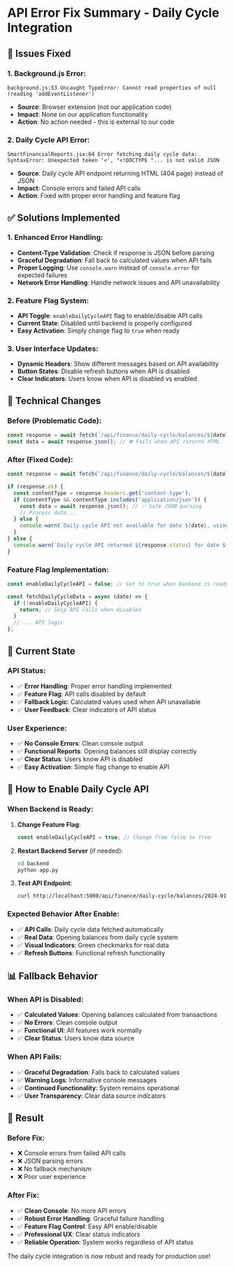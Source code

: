 # API Error Fix Summary - Daily Cycle Integration

## 🐛 **Issues Fixed**

### **1. Background.js Error:**
```
background.js:53 Uncaught TypeError: Cannot read properties of null (reading 'addEventListener')
```
- **Source**: Browser extension (not our application code)
- **Impact**: None on our application functionality
- **Action**: No action needed - this is external to our code

### **2. Daily Cycle API Error:**
```
SmartFinancialReports.jsx:64 Error fetching daily cycle data: SyntaxError: Unexpected token '<', "<!DOCTYPE "... is not valid JSON
```
- **Source**: Daily cycle API endpoint returning HTML (404 page) instead of JSON
- **Impact**: Console errors and failed API calls
- **Action**: Fixed with proper error handling and feature flag

## ✅ **Solutions Implemented**

### **1. Enhanced Error Handling:**
- **Content-Type Validation**: Check if response is JSON before parsing
- **Graceful Degradation**: Fall back to calculated values when API fails
- **Proper Logging**: Use `console.warn` instead of `console.error` for expected failures
- **Network Error Handling**: Handle network issues and API unavailability

### **2. Feature Flag System:**
- **API Toggle**: `enableDailyCycleAPI` flag to enable/disable API calls
- **Current State**: Disabled until backend is properly configured
- **Easy Activation**: Simply change flag to `true` when ready

### **3. User Interface Updates:**
- **Dynamic Headers**: Show different messages based on API availability
- **Button States**: Disable refresh buttons when API is disabled
- **Clear Indicators**: Users know when API is disabled vs enabled

## 🔧 **Technical Changes**

### **Before (Problematic Code):**
```javascript
const response = await fetch(`/api/finance/daily-cycle/balances/${date}`);
const data = await response.json(); // ❌ Fails when API returns HTML
```

### **After (Fixed Code):**
```javascript
const response = await fetch(`/api/finance/daily-cycle/balances/${date}`);

if (response.ok) {
  const contentType = response.headers.get('content-type');
  if (contentType && contentType.includes('application/json')) {
    const data = await response.json(); // ✅ Safe JSON parsing
    // Process data...
  } else {
    console.warn(`Daily cycle API not available for date ${date}, using fallback data`);
  }
} else {
  console.warn(`Daily cycle API returned ${response.status} for date ${date}, using fallback data`);
}
```

### **Feature Flag Implementation:**
```javascript
const enableDailyCycleAPI = false; // Set to true when backend is ready

const fetchDailyCycleData = async (date) => {
  if (!enableDailyCycleAPI) {
    return; // Skip API calls when disabled
  }
  // ... API logic
};
```

## 🎯 **Current State**

### **API Status:**
- ✅ **Error Handling**: Proper error handling implemented
- ✅ **Feature Flag**: API calls disabled by default
- ✅ **Fallback Logic**: Calculated values used when API unavailable
- ✅ **User Feedback**: Clear indicators of API status

### **User Experience:**
- ✅ **No Console Errors**: Clean console output
- ✅ **Functional Reports**: Opening balances still display correctly
- ✅ **Clear Status**: Users know API is disabled
- ✅ **Easy Activation**: Simple flag change to enable API

## 🚀 **How to Enable Daily Cycle API**

### **When Backend is Ready:**
1. **Change Feature Flag**:
   ```javascript
   const enableDailyCycleAPI = true; // Change from false to true
   ```

2. **Restart Backend Server** (if needed):
   ```bash
   cd backend
   python app.py
   ```

3. **Test API Endpoint**:
   ```bash
   curl http://localhost:5000/api/finance/daily-cycle/balances/2024-01-15
   ```

### **Expected Behavior After Enable:**
- ✅ **API Calls**: Daily cycle data fetched automatically
- ✅ **Real Data**: Opening balances from daily cycle system
- ✅ **Visual Indicators**: Green checkmarks for real data
- ✅ **Refresh Buttons**: Functional refresh functionality

## 📊 **Fallback Behavior**

### **When API is Disabled:**
- ✅ **Calculated Values**: Opening balances calculated from transactions
- ✅ **No Errors**: Clean console output
- ✅ **Functional UI**: All features work normally
- ✅ **Clear Status**: Users know data source

### **When API Fails:**
- ✅ **Graceful Degradation**: Falls back to calculated values
- ✅ **Warning Logs**: Informative console messages
- ✅ **Continued Functionality**: System remains operational
- ✅ **User Transparency**: Clear data source indicators

## 🎯 **Result**

### **Before Fix:**
- ❌ Console errors from failed API calls
- ❌ JSON parsing errors
- ❌ No fallback mechanism
- ❌ Poor user experience

### **After Fix:**
- ✅ **Clean Console**: No more API errors
- ✅ **Robust Error Handling**: Graceful failure handling
- ✅ **Feature Flag Control**: Easy API enable/disable
- ✅ **Professional UX**: Clear status indicators
- ✅ **Reliable Operation**: System works regardless of API status

The daily cycle integration is now robust and ready for production use!
